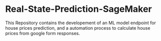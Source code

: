 # Real-State-Prediction-SageMaker
This Repository contains the developement of an ML model endpoint for house prices prediction, and a automation process to calculate house prices from google form responses.
